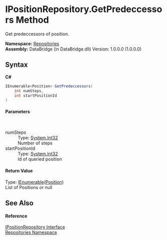 # IPositionRepository.GetPredeccessors Method 
 

Get predeccessors of position.

**Namespace:**&nbsp;<a href="e0edd2e7-f86c-850a-35e3-670eb5412ec9">Repositories</a><br />**Assembly:**&nbsp;DataBridge (in DataBridge.dll) Version: 1.0.0.0 (1.0.0.0)

## Syntax

**C#**<br />
``` C#
IEnumerable<Position> GetPredeccessors(
	int numSteps,
	int startPositionId
)
```


#### Parameters
&nbsp;<dl><dt>numSteps</dt><dd>Type: <a href="http://msdn2.microsoft.com/en-us/library/td2s409d" target="_blank">System.Int32</a><br />Number of steps</dd><dt>startPositionId</dt><dd>Type: <a href="http://msdn2.microsoft.com/en-us/library/td2s409d" target="_blank">System.Int32</a><br />Id of queried position</dd></dl>

#### Return Value
Type: <a href="http://msdn2.microsoft.com/en-us/library/9eekhta0" target="_blank">IEnumerable</a>(<a href="ededcdcd-3dcf-e8df-8419-0febda6b6b89">Position</a>)<br />List of Positions or null

## See Also


#### Reference
<a href="31130781-bc05-95f3-01f1-1a5d9ae3f834">IPositionRepository Interface</a><br /><a href="e0edd2e7-f86c-850a-35e3-670eb5412ec9">Repositories Namespace</a><br />